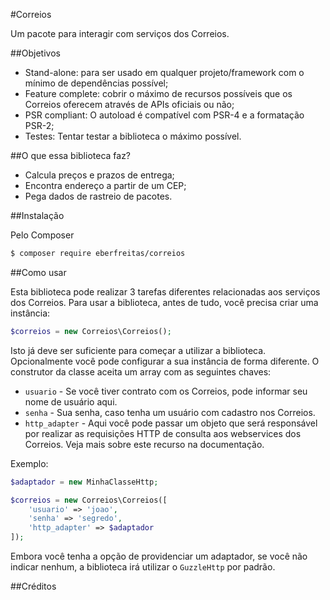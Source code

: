 #Correios

Um pacote para interagir com serviços dos Correios.

##Objetivos

* Stand-alone: para ser usado em qualquer projeto/framework com o mínimo de
  dependências possível;
* Feature complete: cobrir o máximo de recursos possíveis que os Correios
  oferecem através de APIs oficiais ou não;
* PSR compliant: O autoload é compatível com PSR-4 e a formatação PSR-2;
* Testes: Tentar testar a biblioteca o máximo possível.

##O que essa biblioteca faz?

* Calcula preços e prazos de entrega;
* Encontra endereço a partir de um CEP;
* Pega dados de rastreio de pacotes.

##Instalação

Pelo Composer

``` bash
$ composer require eberfreitas/correios
```

##Como usar

Esta biblioteca pode realizar 3 tarefas diferentes relacionadas aos serviços
dos Correios. Para usar a biblioteca, antes de tudo, você precisa criar uma
instância:

``` php
$correios = new Correios\Correios();
```

Isto já deve ser suficiente para começar a utilizar a biblioteca. Opcionalmente
você pode configurar a sua instância de forma diferente. O construtor da classe
aceita um array com as seguintes chaves:

* `usuario` - Se você tiver contrato com os Correios, pode informar seu nome de
  usuário aqui.
* `senha` - Sua senha, caso tenha um usuário com cadastro nos Correios.
* `http_adapter` - Aqui você pode passar um objeto que será responsável por
  realizar as requisições HTTP de consulta aos webservices dos Correios. Veja
  mais sobre este recurso na documentação.

Exemplo:

``` php
$adaptador = new MinhaClasseHttp;

$correios = new Correios\Correios([
    'usuario' => 'joao',
    'senha' => 'segredo',
    'http_adapter' => $adaptador
]);
```

Embora você tenha a opção de providenciar um adaptador, se você não indicar
nenhum, a biblioteca irá utilizar o `GuzzleHttp` por padrão.

##Créditos